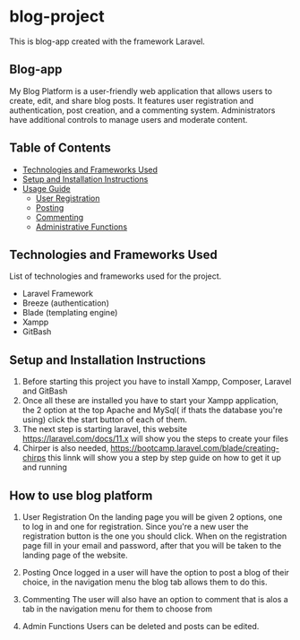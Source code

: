 # blog-project
This is blog-app created with the framework Laravel. 
## Blog-app
My Blog Platform is a user-friendly web application that allows users to create, edit, and share blog posts. It features user registration and authentication, post creation, and a commenting system. Administrators have additional controls to manage users and moderate content.

## Table of Contents

- [Technologies and Frameworks Used](#technologies-and-frameworks-used)
- [Setup and Installation Instructions](#setup-and-installation-instructions)
- [Usage Guide](#usage-guide)
  - [User Registration](#user-registration)
  - [Posting](#posting)
  - [Commenting](#commenting)
  - [Administrative Functions](#administrative-functions)

## Technologies and Frameworks Used

List of technologies and frameworks used for the project.

- Laravel Framework
- Breeze (authentication)
- Blade (templating engine)
- Xampp
- GitBash

## Setup and Installation Instructions

1. Before starting this project you have to install Xampp, Composer, Laravel and GitBash
2. Once all these are installed you have to start your Xampp application, the 2 option at the top Apache and MySql( if thats the database you're using) click the start button of each of them.
3. The next step is starting laravel, this website https://laravel.com/docs/11.x will show you the steps to create your files
4. Chirper is also needed, https://bootcamp.laravel.com/blade/creating-chirps this linnk will show you a step by step guide on how to get it up and running

## How to use blog platform
1. User Registration
   On the landing page you will be given 2 options, one to log in and one for registration. Since you're a new user the registration button is the one you should click. When on the registration page fill in your email and password, after that you will be taken to the landing page of the website.

2. Posting
   Once logged in a user will have the option to post a blog of their choice, in the navigation menu the blog tab allows them to do this.

3. Commenting
   The user will also have an option to comment that is alos a tab in the navigation menu for them to choose from

4. Admin Functions
   Users can be deleted and posts can be edited.
